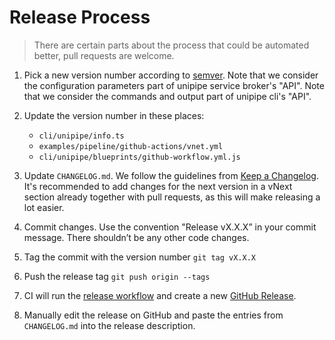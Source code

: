 # Release Process

> There are certain parts about the process that could be automated better, pull requests are welcome.

1. Pick a new version number according to [semver](https://semver.org/).
   Note that we consider the configuration parameters part of unipipe service broker's "API".
   Note that we consider the commands and output part of unipipe cli's "API".
  
2. Update the version number in these places:
    - `cli/unipipe/info.ts`
    - `examples/pipeline/github-actions/vnet.yml`
    - `cli/unipipe/blueprints/github-workflow.yml.js`

3. Update `CHANGELOG.md`. We follow the guidelines from
   [Keep a Changelog][keep-a-changelog]. It's recommended to add changes for the next version in a vNext section already together with pull requests, as this will make releasing a lot easier.

4. Commit changes. Use the convention "Release vX.X.X” in your commit message.
   There shouldn’t be any other code changes.

5. Tag the commit with the version number `git tag vX.X.X`

6. Push the release tag `git push origin --tags`

7. CI will run the [release workflow](.github/workflows/release-workflow.yml) and create a new [GitHub Release](github-release).

8. Manually edit the release on GitHub and paste the entries from `CHANGELOG.md` into the release description.

[keep-a-changelog]: https://keepachangelog.com/en/1.0.0/
[github-release]: https://github.com/meshcloud/unipipe-service-broker/releases/new
